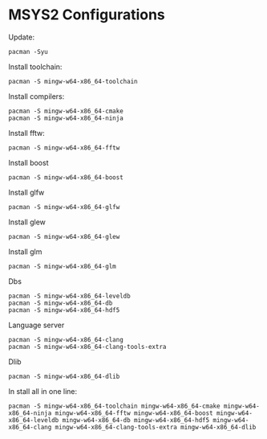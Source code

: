 # MSYS2 Configurations

Update:
```
pacman -Syu
```

Install toolchain:
```
pacman -S mingw-w64-x86_64-toolchain
```

Install compilers:
```
pacman -S mingw-w64-x86_64-cmake
pacman -S mingw-w64-x86_64-ninja
```

Install fftw:
```
pacman -S mingw-w64-x86_64-fftw
```

Install boost
```
pacman -S mingw-w64-x86_64-boost
```

Install glfw
```
pacman -S mingw-w64-x86_64-glfw
```

Install glew
```
pacman -S mingw-w64-x86_64-glew
```

Install glm
```
pacman -S mingw-w64-x86_64-glm
```

Dbs
```
pacman -S mingw-w64-x86_64-leveldb
pacman -S mingw-w64-x86_64-db
pacman -S mingw-w64-x86_64-hdf5
```

Language server
```
pacman -S mingw-w64-x86_64-clang
pacman -S mingw-w64-x86_64-clang-tools-extra
```

Dlib
```
pacman -S mingw-w64-x86_64-dlib
```

In stall all in one line:
```
pacman -S mingw-w64-x86_64-toolchain mingw-w64-x86_64-cmake mingw-w64-x86_64-ninja mingw-w64-x86_64-fftw mingw-w64-x86_64-boost mingw-w64-x86_64-leveldb mingw-w64-x86_64-db mingw-w64-x86_64-hdf5 mingw-w64-x86_64-clang mingw-w64-x86_64-clang-tools-extra mingw-w64-x86_64-dlib
```

